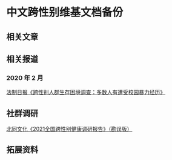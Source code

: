 # 中文跨性别维基文档备份

## 相关文章

## 相关报道

### 2020 年 2 月

[法制日报《跨性别人群生存困境调查：多数人有遭受校园暴力经历》](/docs/static/coverage/20200222法制日报《跨性别人群生存困境调查：多数人有遭受校园暴力经历》.md)

## 社群调研

[北同文化《2021全国跨性别健康调研报告》（勘误版）](/docs/static/PDF/北同文化《2021全国跨性别健康调研报告》（勘误版）.pdf)

## 拓展资料
